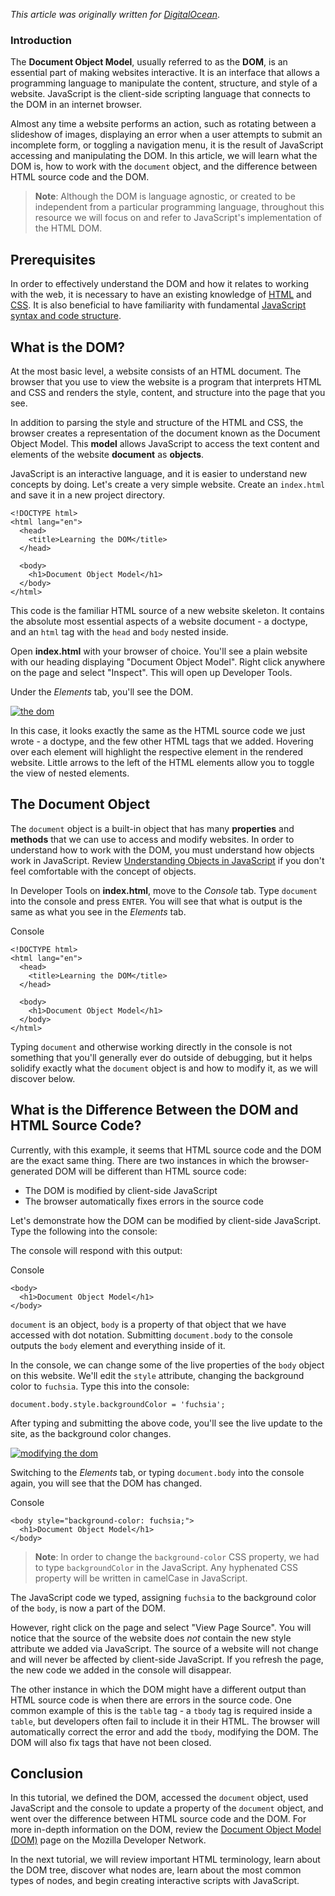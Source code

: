 _This article was originally written for [DigitalOcean](https://www.digitalocean.com/community/tutorials/introduction-to-the-dom)_.

### [](https://www.taniarascia.com/introduction-to-the-dom/#introduction)Introduction

The **Document Object Model**, usually referred to as the **DOM**, is an essential part of making websites interactive. It is an interface that allows a programming language to manipulate the content, structure, and style of a website. JavaScript is the client-side scripting language that connects to the DOM in an internet browser.

Almost any time a website performs an action, such as rotating between a slideshow of images, displaying an error when a user attempts to submit an incomplete form, or toggling a navigation menu, it is the result of JavaScript accessing and manipulating the DOM. In this article, we will learn what the DOM is, how to work with the `document` object, and the difference between HTML source code and the DOM.

> **Note**: Although the DOM is language agnostic, or created to be independent from a particular programming language, throughout this resource we will focus on and refer to JavaScript's implementation of the HTML DOM.

## [](https://www.taniarascia.com/introduction-to-the-dom/#prerequisites)Prerequisites

In order to effectively understand the DOM and how it relates to working with the web, it is necessary to have an existing knowledge of [HTML](https://developer.mozilla.org/en-US/docs/Web/HTML) and [CSS](https://developer.mozilla.org/en-US/docs/Web/CSS). It is also beneficial to have familiarity with fundamental [JavaScript syntax and code structure](https://www.taniarascia.com/understanding-syntax-and-code-structure-in-javascript).

## [](https://www.taniarascia.com/introduction-to-the-dom/#what-is-the-dom)What is the DOM?

At the most basic level, a website consists of an HTML document. The browser that you use to view the website is a program that interprets HTML and CSS and renders the style, content, and structure into the page that you see.

In addition to parsing the style and structure of the HTML and CSS, the browser creates a representation of the document known as the Document Object Model. This **model** allows JavaScript to access the text content and elements of the website **document** as **objects**.

JavaScript is an interactive language, and it is easier to understand new concepts by doing. Let's create a very simple website. Create an `index.html` and save it in a new project directory.

```
<!DOCTYPE html>
<html lang="en">
  <head>
    <title>Learning the DOM</title>
  </head>

  <body>
    <h1>Document Object Model</h1>
  </body>
</html>
```

This code is the familiar HTML source of a new website skeleton. It contains the absolute most essential aspects of a website document - a doctype, and an `html` tag with the `head` and `body` nested inside.

Open **index.html** with your browser of choice. You'll see a plain website with our heading displaying "Document Object Model". Right click anywhere on the page and select "Inspect". This will open up Developer Tools.

Under the _Elements_ tab, you'll see the DOM.

[![the dom](https://www.taniarascia.com/static/00583ecfa9f7206a80021a77e324fcd6/5a190/the-dom.png "the dom")](https://www.taniarascia.com/static/00583ecfa9f7206a80021a77e324fcd6/061c7/the-dom.png)

In this case, it looks exactly the same as the HTML source code we just wrote - a doctype, and the few other HTML tags that we added. Hovering over each element will highlight the respective element in the rendered website. Little arrows to the left of the HTML elements allow you to toggle the view of nested elements.

## [](https://www.taniarascia.com/introduction-to-the-dom/#the-document-object)The Document Object

The `document` object is a built-in object that has many **properties** and **methods** that we can use to access and modify websites. In order to understand how to work with the DOM, you must understand how objects work in JavaScript. Review [Understanding Objects in JavaScript](https://www.taniarascia.com/understanding-objects-in-javascript) if you don't feel comfortable with the concept of objects.

In Developer Tools on **index.html**, move to the _Console_ tab. Type `document` into the console and press `ENTER`. You will see that what is output is the same as what you see in the _Elements_ tab.

Console

```
<!DOCTYPE html>
<html lang="en">
  <head>
    <title>Learning the DOM</title>
  </head>

  <body>
    <h1>Document Object Model</h1>
  </body>
</html>
```

Typing `document` and otherwise working directly in the console is not something that you'll generally ever do outside of debugging, but it helps solidify exactly what the `document` object is and how to modify it, as we will discover below.

## [](https://www.taniarascia.com/introduction-to-the-dom/#what-is-the-difference-between-the-dom-and-html-source-code)What is the Difference Between the DOM and HTML Source Code?

Currently, with this example, it seems that HTML source code and the DOM are the exact same thing. There are two instances in which the browser-generated DOM will be different than HTML source code:

-   The DOM is modified by client-side JavaScript
-   The browser automatically fixes errors in the source code

Let's demonstrate how the DOM can be modified by client-side JavaScript. Type the following into the console:

The console will respond with this output:

Console

```
<body>
  <h1>Document Object Model</h1>
</body>
```

`document` is an object, `body` is a property of that object that we have accessed with dot notation. Submitting `document.body` to the console outputs the `body` element and everything inside of it.

In the console, we can change some of the live properties of the `body` object on this website. We'll edit the `style` attribute, changing the background color to `fuchsia`. Type this into the console:

```
document.body.style.backgroundColor = 'fuchsia';
```

After typing and submitting the above code, you'll see the live update to the site, as the background color changes.

[![modifying the dom](https://www.taniarascia.com/static/48ce7724324a01a9642412ead70941c3/5a190/modifying-the-dom.png "modifying the dom")](https://www.taniarascia.com/static/48ce7724324a01a9642412ead70941c3/9cea8/modifying-the-dom.png)

Switching to the _Elements_ tab, or typing `document.body` into the console again, you will see that the DOM has changed.

Console

```
<body style="background-color: fuchsia;">
  <h1>Document Object Model</h1>
</body>
```

> **Note**: In order to change the `background-color` CSS property, we had to type `backgroundColor` in the JavaScript. Any hyphenated CSS property will be written in camelCase in JavaScript.

The JavaScript code we typed, assigning `fuchsia` to the background color of the `body`, is now a part of the DOM.

However, right click on the page and select "View Page Source". You will notice that the source of the website does _not_ contain the new style attribute we added via JavaScript. The source of a website will not change and will never be affected by client-side JavaScript. If you refresh the page, the new code we added in the console will disappear.

The other instance in which the DOM might have a different output than HTML source code is when there are errors in the source code. One common example of this is the `table` tag - a `tbody` tag is required inside a `table`, but developers often fail to include it in their HTML. The browser will automatically correct the error and add the `tbody`, modifying the DOM. The DOM will also fix tags that have not been closed.

## [](https://www.taniarascia.com/introduction-to-the-dom/#conclusion)Conclusion

In this tutorial, we defined the DOM, accessed the `document` object, used JavaScript and the console to update a property of the `document` object, and went over the difference between HTML source code and the DOM. For more in-depth information on the DOM, review the [Document Object Model (DOM)](https://developer.mozilla.org/en-US/docs/Web/API/Document_Object_Model) page on the Mozilla Developer Network.

In the next tutorial, we will review important HTML terminology, learn about the DOM tree, discover what nodes are, learn about the most common types of nodes, and begin creating interactive scripts with JavaScript.